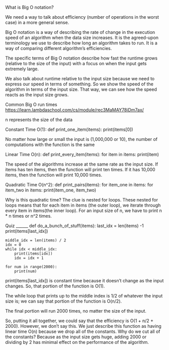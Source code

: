 What is Big O notation?

We need a way to talk about efficiency (number of operations in the worst case) in a more general sense.

Big O notation is a way of describing the rate of change in the execution speed of an algorithm when the 
data size increases. It is the agreed-upon terminology we use to describe how long an algorithm takes to run.
It is a way of comparing different algorithm’s efficiencies.

The specific terms of Big O notation describe how fast the runtime grows (relative to the size of the input) 
with a focus on when the input gets extremely large.

We also talk about runtime relative to the input size because we need to express our speed in terms of something. 
So we show the speed of the algorithm in terms of the input size. That way, we can see how the speed reacts as the 
input size grows.


Common Big O run times
https://learn.lambdaschool.com/cs/module/rec3MaMAY78iDm7ax/


n represents the size of the data

Constant Time O(1):
def print_one_item(items):
    print(items[0])
    
No matter how large or small the input is (1,000,000 or 10), the number of computations with the function is the same
    

Linear Time O(n):
def print_every_item(items):
    for item in items:
        print(item)
        
The speed of the algorithms increase at the same rate as the input size. If items has ten items, then the 
function will print ten times. If it has 10,000 items, then the function will print 10,000 times.


Quadratic Time O(n^2):
def print_pairs(items):
    for item_one in items:
        for item_two in items:
            print(item_one, item_two)
            
Why is this quadratic time? The clue is nested for loops. These nested for loops means that for each item in items
(the outer loop), we iterate through every item in items(the inner loop). For an input size of n, we have to print 
n * n times or n^2 times.


Quiz ______
def do_a_bunch_of_stuff(items):
    last_idx = len(items) -1
    print(items[last_idx])
    
    middle_idx = len(items) / 2
    idx = 0
    while idx < middle_idx:
        print(items[idx])
        idx = idx + 1
        
    for num in range(2000):
        print(num)
        
        
print(items[last_idx]) is constant time because it doesn’t change as the input changes. So, that portion of the function is O(1).

The while loop that prints up to the middle index is 1/2 of whatever the input size is; we can say that portion of the function is O(n/2).

The final portion will run 2000 times, no matter the size of the input.

So, putting it all together, we could say that the efficiency is O(1 + n/2 + 2000). However, we don’t say this. We just describe 
this function as having linear time O(n) because we drop all of the constants. Why do we cut all of the constants? 
Because as the input size gets huge, adding 2000 or dividing by 2 has minimal effect on the performance of the algorithm.


